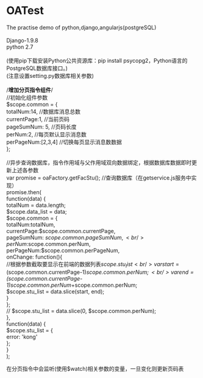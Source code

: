 # OATest <br/>
The practise demo of python,django,angularjs(postgreSQL)<br/>
<br/>
Django-1.9.8<br/>
python 2.7<br/>
<br/>
(使用pip下载安装Python公共资源库：pip install psycopg2，Python语言的PostgreSQL数据库接口。)<br/>
(注意设置setting.py数据库相关参数)<br/>
<br/>
/**增加分页指令组件**/<br/>
//初始化组件参数<br/>
$scope.common = {<br/>
	totalNum:14,     //数据库消息总数<br/>
	currentPage:1,	//当前页码<br/>
	pageSumNum: 5,	//页码长度<br/>
	perNum:2,    //每页默认显示消息数<br/>
	perPageNum:[2,3,4]	//切换每页显示消息数数据<br/>
};<br/>
<br/>
//异步查询数据库，指令作用域与父作用域双向数据绑定，根据数据库数据即时更新上述各参数<br/>
var promise = oaFactory.getFacStu();   //查询数据库（在getservice.js服务中实现）<br/>
promise.then(<br/>
	function(data) {<br/>
		totalNum = data.length;<br/>
		$scope.data_list = data;<br/>
		$scope.common = {<br/>
			totalNum:totalNum,<br/>
			currentPage:$scope.common.currentPage,<br/>
			pageSumNum: $scope.common.pageSumNum,<br/>
			perNum:$scope.common.perNum,<br/>
			perPageNum:$scope.common.perPageNum,<br/>
			onChange: function(){<br/>
				//根据参数截取要显示在前端的数据列表$scope.stu_list <br/>
				var start = ($scope.common.currentPage-1)*$scope.common.perNum;<br/>
				var end =  ($scope.common.currentPage-1)*$scope.common.perNum+$scope.common.perNum;<br/>
				$scope.stu_list = data.slice(start, end);<br/>
   	 		}<br/>
		};<br/>
		// $scope.stu_list = data.slice(0, $scope.common.perNum);<br/>
	},<br/>
	function(data) {<br/>
		$scope.stu_list = {<br/>
			error: 'kong'<br/>
		};<br/>
	}<br/>
);<br/>

在分页指令中会监听(使用$watch)相关参数的变量，一旦变化则更新页码表<br/>
